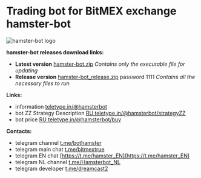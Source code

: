 # Trading bot for BitMEX exchange hamster-bot
![hamster-bot logo](/logo.png) 

__hamster-bot releases download links:__
* __Latest version__ [hamster-bot.zip](https://github.com/ksandric/hamster-bot/blob/master/hamster-bot.zip?raw=true) *Сontains only the executable file for updating*
* __Release version__ [hamster-bot_release.zip](https://github.com/ksandric/hamster-bot/blob/master/hamster-bot_release.zip?raw=true) password 1111 *Сontains all the necessary files to run*

__Links:__
* information [teletype.in/@hamsterbot](https://teletype.in/@hamsterbot)
* bot ZZ Strategy Description [RU teletype.in/@hamsterbot/strategyZZ](https://teletype.in/@hamsterbot/strategyZZ)
* bot price [RU teletype.in/@hamsterbot/buy](https://teletype.in/@hamsterbot/buy)

__Contacts:__
* telegram channel [t.me/bothamster](https://t.me/bothamster)
* telegram main chat [t.me/bitmextrue](https://t.me/bitmextrue)
* telegram EN chat [https://t.me/hamster_EN](https://t.me/hamster_EN)
* telegram NL channel [t.me/Hamsterbot_NL](https://t.me/Hamsterbot_NL)
* telegram developer [t.me/dreamcast2](https://t.me/dreamcast2)
